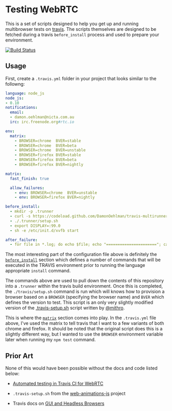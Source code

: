 # Testing WebRTC

This is a set of scripts designed to help you get up and running multibrowser tests on [travis](http://travis-ci.org). The scripts themselves are designed to be fetched during a travis `before_install` process and used to prepare your environment.

[![Build Status](https://travis-ci.org/DamonOehlman/travis-multirunner.svg?branch=master)](https://travis-ci.org/DamonOehlman/travis-multirunner)

## Usage

First, create a `.travis.yml` folder in your project that looks similar to the followng:

```yaml
language: node_js
node_js:
- 0.10
notifications:
  email:
  - damon.oehlman@nicta.com.au
  irc: irc.freenode.org#rtc.io

env:
  matrix:
    - BROWSER=chrome  BVER=stable
    - BROWSER=chrome  BVER=beta
    - BROWSER=chrome  BVER=unstable
    - BROWSER=firefox BVER=stable
    - BROWSER=firefox BVER=beta
    - BROWSER=firefox BVER=nightly

matrix:
  fast_finish: true

  allow_failures:
    - env: BROWSER=chrome  BVER=unstable
    - env: BROWSER=firefox BVER=nightly

before_install:
  - mkdir -p .trunner
  - curl -s https://codeload.github.com/DamonOehlman/travis-multirunner/tar.gz/master | tar -xz --strip-components=1 --directory .trunner
  - ./.trunner/setup.sh
  - export DISPLAY=:99.0
  - sh -e /etc/init.d/xvfb start

after_failure:
  - for file in *.log; do echo $file; echo "======================"; cat $file; done || true
```

The most interesting part of the configuration file above is definitely the [`before_install`](http://docs.travis-ci.com/user/build-configuration/#before_install) section which defines a number of commands that will be executed in the TRAVIS environment prior to running the language appropriate `install` command.

The commands above are used to pull down the contents of this repository into a `.trunner` within the travis build environment.  Once this is completed, the `./travis/setup.sh` command is run which will knows how to provision a browser based on a `BROWSER` (specifying the browser name) and `BVER` which defines the version to test.  This script is an only very slightly modified version of the [.travis-setup.sh](https://github.com/web-animations/web-animations-js/blob/master/.travis-setup.sh) script written by [@mithro](https://github.com/mithro).

This is where the [`matrix`](http://docs.travis-ci.com/user/build-configuration/#The-Build-Matrix) section comes into play.  In the `.travis.yml` file above, I've used the matrix to tell travis that I want to a few variants of both chrome and firefox.  It should be noted that the original script does this is a slightly different way, but I wanted to use the `BROWSER` environment variable later when running my `npm test` command.

## Prior Art

None of this would have been possible without the docs and code listed below:

- [Automated testing in Travis CI for WebRTC](http://lynckia.com/licode/travis-webrtc.html)

- `.travis-setup.sh` from the [web-animations-js](https://github.com/web-animations/web-animations-js) project

- Travis docs on [GUI and Headless Browsers](http://docs.travis-ci.com/user/gui-and-headless-browsers/)
